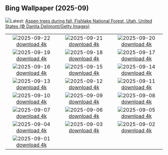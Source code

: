 ## Bing Wallpaper (2025-09)
![](https://www.bing.com/th?id=OHR.AspenEquinox_EN-CA5015758865_UHD.jpg&w=1000)Latest: [Aspen trees during fall, Fishlake National Forest, Utah, United States (© Danita Delimont/Getty Images)](https://www.bing.com/th?id=OHR.AspenEquinox_EN-CA5015758865_UHD.jpg)

|      |      |      |
| :----: | :----: | :----: |
|![](https://www.bing.com/th?id=OHR.IceOtters_EN-CA4744258157_UHD.jpg&pid=hp&w=384&h=216&rs=1&c=4)2025-09-22 [download 4k](https://www.bing.com/th?id=OHR.IceOtters_EN-CA4744258157_UHD.jpg)|![](https://www.bing.com/th?id=OHR.OktoberfestSwing_EN-CA4280103942_UHD.jpg&pid=hp&w=384&h=216&rs=1&c=4)2025-09-21 [download 4k](https://www.bing.com/th?id=OHR.OktoberfestSwing_EN-CA4280103942_UHD.jpg)|![](https://www.bing.com/th?id=OHR.ThousandIslands_EN-CA4060601894_UHD.jpg&pid=hp&w=384&h=216&rs=1&c=4)2025-09-20 [download 4k](https://www.bing.com/th?id=OHR.ThousandIslands_EN-CA4060601894_UHD.jpg)|
|![](https://www.bing.com/th?id=OHR.DunquinIreland_EN-CA7995972934_UHD.jpg&pid=hp&w=384&h=216&rs=1&c=4)2025-09-19 [download 4k](https://www.bing.com/th?id=OHR.DunquinIreland_EN-CA7995972934_UHD.jpg)|![](https://www.bing.com/th?id=OHR.YoungMoose_EN-CA9323513470_UHD.jpg&pid=hp&w=384&h=216&rs=1&c=4)2025-09-18 [download 4k](https://www.bing.com/th?id=OHR.YoungMoose_EN-CA9323513470_UHD.jpg)|![](https://www.bing.com/th?id=OHR.OzoneEarth_EN-CA7588653763_UHD.jpg&pid=hp&w=384&h=216&rs=1&c=4)2025-09-17 [download 4k](https://www.bing.com/th?id=OHR.OzoneEarth_EN-CA7588653763_UHD.jpg)|
|![](https://www.bing.com/th?id=OHR.BrentonHighlandsNP_EN-CA6938321042_UHD.jpg&pid=hp&w=384&h=216&rs=1&c=4)2025-09-16 [download 4k](https://www.bing.com/th?id=OHR.BrentonHighlandsNP_EN-CA6938321042_UHD.jpg)|![](https://www.bing.com/th?id=OHR.HohWaterfall_EN-CA7082475802_UHD.jpg&pid=hp&w=384&h=216&rs=1&c=4)2025-09-15 [download 4k](https://www.bing.com/th?id=OHR.HohWaterfall_EN-CA7082475802_UHD.jpg)|![](https://www.bing.com/th?id=OHR.PointReyesSeashore_EN-CA6892620661_UHD.jpg&pid=hp&w=384&h=216&rs=1&c=4)2025-09-14 [download 4k](https://www.bing.com/th?id=OHR.PointReyesSeashore_EN-CA6892620661_UHD.jpg)|
|![](https://www.bing.com/th?id=OHR.SpinnerDolphins_EN-CA6671326546_UHD.jpg&pid=hp&w=384&h=216&rs=1&c=4)2025-09-13 [download 4k](https://www.bing.com/th?id=OHR.SpinnerDolphins_EN-CA6671326546_UHD.jpg)|![](https://www.bing.com/th?id=OHR.ExtremaduraJamon_EN-CA6493942250_UHD.jpg&pid=hp&w=384&h=216&rs=1&c=4)2025-09-12 [download 4k](https://www.bing.com/th?id=OHR.ExtremaduraJamon_EN-CA6493942250_UHD.jpg)|![](https://www.bing.com/th?id=OHR.YorkshireHay_EN-CA6308294683_UHD.jpg&pid=hp&w=384&h=216&rs=1&c=4)2025-09-11 [download 4k](https://www.bing.com/th?id=OHR.YorkshireHay_EN-CA6308294683_UHD.jpg)|
|![](https://www.bing.com/th?id=OHR.SwissSquirrel_EN-CA6118791565_UHD.jpg&pid=hp&w=384&h=216&rs=1&c=4)2025-09-10 [download 4k](https://www.bing.com/th?id=OHR.SwissSquirrel_EN-CA6118791565_UHD.jpg)|![](https://www.bing.com/th?id=OHR.OrchardLibrary_EN-CA5905828145_UHD.jpg&pid=hp&w=384&h=216&rs=1&c=4)2025-09-09 [download 4k](https://www.bing.com/th?id=OHR.OrchardLibrary_EN-CA5905828145_UHD.jpg)|![](https://www.bing.com/th?id=OHR.BlueGdansk_EN-CA5626237578_UHD.jpg&pid=hp&w=384&h=216&rs=1&c=4)2025-09-08 [download 4k](https://www.bing.com/th?id=OHR.BlueGdansk_EN-CA5626237578_UHD.jpg)|
|![](https://www.bing.com/th?id=OHR.RufousHummer_EN-CA4791906325_UHD.jpg&pid=hp&w=384&h=216&rs=1&c=4)2025-09-07 [download 4k](https://www.bing.com/th?id=OHR.RufousHummer_EN-CA4791906325_UHD.jpg)|![](https://www.bing.com/th?id=OHR.SunsetPier_EN-CA4630719241_UHD.jpg&pid=hp&w=384&h=216&rs=1&c=4)2025-09-06 [download 4k](https://www.bing.com/th?id=OHR.SunsetPier_EN-CA4630719241_UHD.jpg)|![](https://www.bing.com/th?id=OHR.TiFF25_EN-CA4935162806_UHD.jpg&pid=hp&w=384&h=216&rs=1&c=4)2025-09-05 [download 4k](https://www.bing.com/th?id=OHR.TiFF25_EN-CA4935162806_UHD.jpg)|
|![](https://www.bing.com/th?id=OHR.WrestlingBears_EN-CA6711958224_UHD.jpg&pid=hp&w=384&h=216&rs=1&c=4)2025-09-04 [download 4k](https://www.bing.com/th?id=OHR.WrestlingBears_EN-CA6711958224_UHD.jpg)|![](https://www.bing.com/th?id=OHR.DeadvleiTrees_EN-CA3439734849_UHD.jpg&pid=hp&w=384&h=216&rs=1&c=4)2025-09-03 [download 4k](https://www.bing.com/th?id=OHR.DeadvleiTrees_EN-CA3439734849_UHD.jpg)|![](https://www.bing.com/th?id=OHR.YellowstoneRiver_EN-CA9627036432_UHD.jpg&pid=hp&w=384&h=216&rs=1&c=4)2025-09-02 [download 4k](https://www.bing.com/th?id=OHR.YellowstoneRiver_EN-CA9627036432_UHD.jpg)|
|![](https://www.bing.com/th?id=OHR.ScottsBluff_EN-CA3033262054_UHD.jpg&pid=hp&w=384&h=216&rs=1&c=4)2025-09-01 [download 4k](https://www.bing.com/th?id=OHR.ScottsBluff_EN-CA3033262054_UHD.jpg)|